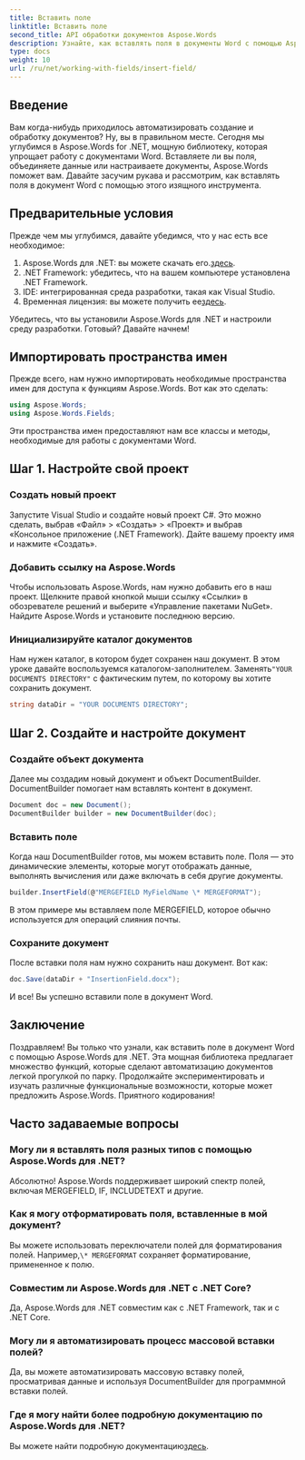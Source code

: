 ```yaml
---
title: Вставить поле
linktitle: Вставить поле
second_title: API обработки документов Aspose.Words
description: Узнайте, как вставлять поля в документы Word с помощью Aspose.Words для .NET, с помощью нашего подробного пошагового руководства. Идеально подходит для автоматизации документооборота.
type: docs
weight: 10
url: /ru/net/working-with-fields/insert-field/
---
```

## Введение

Вам когда-нибудь приходилось автоматизировать создание и обработку документов? Ну, вы в правильном месте. Сегодня мы углубимся в Aspose.Words for .NET, мощную библиотеку, которая упрощает работу с документами Word. Вставляете ли вы поля, объединяете данные или настраиваете документы, Aspose.Words поможет вам. Давайте засучим рукава и рассмотрим, как вставлять поля в документ Word с помощью этого изящного инструмента.

## Предварительные условия

Прежде чем мы углубимся, давайте убедимся, что у нас есть все необходимое:

1.  Aspose.Words для .NET: вы можете скачать его.[здесь](https://releases.aspose.com/words/net/).
2. .NET Framework: убедитесь, что на вашем компьютере установлена .NET Framework.
3. IDE: интегрированная среда разработки, такая как Visual Studio.
4.  Временная лицензия: вы можете получить ее[здесь](https://purchase.aspose.com/temporary-license/).

Убедитесь, что вы установили Aspose.Words для .NET и настроили среду разработки. Готовый? Давайте начнем!

## Импортировать пространства имен

Прежде всего, нам нужно импортировать необходимые пространства имен для доступа к функциям Aspose.Words. Вот как это сделать:

```csharp
using Aspose.Words;
using Aspose.Words.Fields;
```

Эти пространства имен предоставляют нам все классы и методы, необходимые для работы с документами Word.

## Шаг 1. Настройте свой проект

### Создать новый проект

Запустите Visual Studio и создайте новый проект C#. Это можно сделать, выбрав «Файл» > «Создать» > «Проект» и выбрав «Консольное приложение (.NET Framework). Дайте вашему проекту имя и нажмите «Создать».

### Добавить ссылку на Aspose.Words

Чтобы использовать Aspose.Words, нам нужно добавить его в наш проект. Щелкните правой кнопкой мыши ссылку «Ссылки» в обозревателе решений и выберите «Управление пакетами NuGet». Найдите Aspose.Words и установите последнюю версию.

### Инициализируйте каталог документов

 Нам нужен каталог, в котором будет сохранен наш документ. В этом уроке давайте воспользуемся каталогом-заполнителем. Заменять`"YOUR DOCUMENTS DIRECTORY"` с фактическим путем, по которому вы хотите сохранить документ.

```csharp
string dataDir = "YOUR DOCUMENTS DIRECTORY";
```

## Шаг 2. Создайте и настройте документ

### Создайте объект документа

Далее мы создадим новый документ и объект DocumentBuilder. DocumentBuilder помогает нам вставлять контент в документ.

```csharp
Document doc = new Document();
DocumentBuilder builder = new DocumentBuilder(doc);
```

### Вставить поле

Когда наш DocumentBuilder готов, мы можем вставить поле. Поля — это динамические элементы, которые могут отображать данные, выполнять вычисления или даже включать в себя другие документы.

```csharp
builder.InsertField(@"MERGEFIELD MyFieldName \* MERGEFORMAT");
```

В этом примере мы вставляем поле MERGEFIELD, которое обычно используется для операций слияния почты.

### Сохраните документ

После вставки поля нам нужно сохранить наш документ. Вот как:

```csharp
doc.Save(dataDir + "InsertionField.docx");
```

И все! Вы успешно вставили поле в документ Word.

## Заключение

Поздравляем! Вы только что узнали, как вставить поле в документ Word с помощью Aspose.Words для .NET. Эта мощная библиотека предлагает множество функций, которые сделают автоматизацию документов легкой прогулкой по парку. Продолжайте экспериментировать и изучать различные функциональные возможности, которые может предложить Aspose.Words. Приятного кодирования!

## Часто задаваемые вопросы

### Могу ли я вставлять поля разных типов с помощью Aspose.Words для .NET?  
Абсолютно! Aspose.Words поддерживает широкий спектр полей, включая MERGEFIELD, IF, INCLUDETEXT и другие.

### Как я могу отформатировать поля, вставленные в мой документ?  
 Вы можете использовать переключатели полей для форматирования полей. Например,`\* MERGEFORMAT` сохраняет форматирование, примененное к полю.

### Совместим ли Aspose.Words для .NET с .NET Core?  
Да, Aspose.Words для .NET совместим как с .NET Framework, так и с .NET Core.

### Могу ли я автоматизировать процесс массовой вставки полей?  
Да, вы можете автоматизировать массовую вставку полей, просматривая данные и используя DocumentBuilder для программной вставки полей.

### Где я могу найти более подробную документацию по Aspose.Words для .NET?  
 Вы можете найти подробную документацию[здесь](https://reference.aspose.com/words/net/).